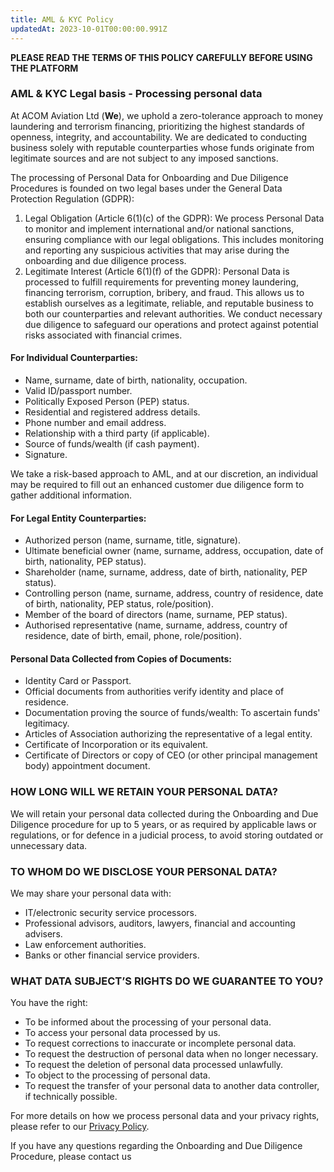 ```yaml
---
title: AML & KYC Policy
updatedAt: 2023-10-01T00:00:00.991Z
---
```


**PLEASE READ THE TERMS OF THIS POLICY CAREFULLY BEFORE USING THE PLATFORM**

### AML & KYC Legal basis - Processing personal data

At ACOM Aviation Ltd (**We**), we uphold a zero-tolerance approach to money laundering and terrorism financing, prioritizing the highest standards of openness, integrity, and accountability. We are dedicated to conducting business solely with reputable counterparties whose funds originate from legitimate sources and are not subject to any imposed sanctions.

The processing of Personal Data for Onboarding and Due Diligence Procedures is founded on two legal bases under the General Data Protection Regulation (GDPR):

1. Legal Obligation (Article 6(1)(c) of the GDPR): We process Personal Data to monitor and implement international and/or national sanctions, ensuring compliance with our legal obligations. This includes monitoring and reporting any suspicious activities that may arise during the onboarding and due diligence process.
2. Legitimate Interest (Article 6(1)(f) of the GDPR): Personal Data is processed to fulfill requirements for preventing money laundering, financing terrorism, corruption, bribery, and fraud. This allows us to establish ourselves as a legitimate, reliable, and reputable business to both our counterparties and relevant authorities. We conduct necessary due diligence to safeguard our operations and protect against potential risks associated with financial crimes.

#### For Individual Counterparties:

- Name, surname, date of birth, nationality, occupation.
- Valid ID/passport number.
- Politically Exposed Person (PEP) status.
- Residential and registered address details.
- Phone number and email address.
- Relationship with a third party (if applicable).
- Source of funds/wealth (if cash payment).
- Signature.

We take a risk-based approach to AML, and at our discretion, an individual may be required to fill out an enhanced customer due diligence form to gather additional information.

#### For Legal Entity Counterparties:

- Authorized person (name, surname, title, signature).
- Ultimate beneficial owner (name, surname, address, occupation, date of birth, nationality, PEP status).
- Shareholder (name, surname, address, date of birth, nationality, PEP status).
- Controlling person (name, surname, address, country of residence, date of birth, nationality, PEP status, role/position).
- Member of the board of directors (name, surname, PEP status).
- Authorised representative (name, surname, address, country of residence, date of birth, email, phone, role/position).

#### Personal Data Collected from Copies of Documents:

- Identity Card or Passport.
- Official documents from authorities verify identity and place of residence.
- Documentation proving the source of funds/wealth: To ascertain funds' legitimacy.
- Articles of Association authorizing the representative of a legal entity.
- Certificate of Incorporation or its equivalent.
- Certificate of Directors or copy of CEO (or other principal management body) appointment document.

### HOW LONG WILL WE RETAIN YOUR PERSONAL DATA?

We will retain your personal data collected during the Onboarding and Due Diligence procedure for up to 5 years, or as required by applicable laws or regulations, or for defence in a judicial process, to avoid storing outdated or unnecessary data.

### TO WHOM DO WE DISCLOSE YOUR PERSONAL DATA?

We may share your personal data with:

- IT/electronic security service processors.
- Professional advisors, auditors, lawyers, financial and accounting advisers.
- Law enforcement authorities.
- Banks or other financial service providers.

### WHAT DATA SUBJECT’S RIGHTS DO WE GUARANTEE TO YOU?

You have the right:

- To be informed about the processing of your personal data.
- To access your personal data processed by us.
- To request corrections to inaccurate or incomplete personal data.
- To request the destruction of personal data when no longer necessary.
- To request the deletion of personal data processed unlawfully.
- To object to the processing of personal data.
- To request the transfer of your personal data to another data controller, if technically possible.

For more details on how we process personal data and your privacy rights, please refer to our [Privacy Policy](/legal/privacy).

If you have any questions regarding the Onboarding and Due Diligence Procedure, please contact us
